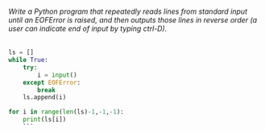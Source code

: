 
###### Write a Python program that repeatedly reads lines from standard input until an EOFError is raised, and then outputs those lines in reverse order (a user can indicate end of input by typing ctrl-D).

```python
ls = []
while True:
	try:
		i = input()
	except EOFError:
		break
	ls.append(i)

for i in range(len(ls)-1,-1,-1):
	print(ls[i])
	```
		
